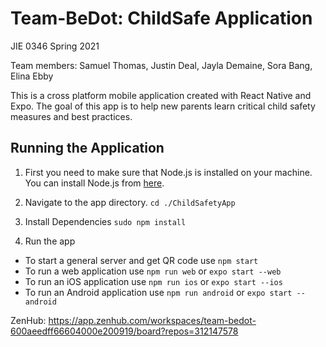 # Team-BeDot: ChildSafe Application
JIE 0346 Spring 2021

Team members: Samuel Thomas, Justin Deal, Jayla Demaine, Sora Bang, Elina Ebby

This is a cross platform mobile application created with React Native and Expo. The goal of this app is to help new parents learn critical child safety measures and best practices. 

## Running the Application
1. First you need to make sure that Node.js is installed on your machine.
You can install Node.js from [here](https://nodejs.org/en/download/). 

2. Navigate to the app directory.
`cd ./ChildSafetyApp`

3. Install Dependencies 
`sudo npm install`

4. Run the app
- To start a general server and get QR code use `npm start`
- To run a web application use `npm run web` or `expo start --web`
- To run an iOS application use `npm run ios` or `expo start --ios`
- To run an Android application use `npm run android` or `expo start --android`


ZenHub: https://app.zenhub.com/workspaces/team-bedot-600aeedff66604000e200919/board?repos=312147578 
